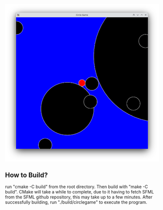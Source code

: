 ![Screenshot of the Game](screenshot.png)

## How to Build?

run "cmake -C build" from the root directory. Then build with "make -C build". CMake will take a while to complete, due to it having to fetch SFML from the SFML github repository, this may take up to a few minutes. After successfully building, run "./build/circlegame" to execute the program.



    
